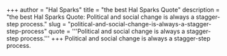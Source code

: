 +++
author = "Hal Sparks"
title = "the best Hal Sparks Quote"
description = "the best Hal Sparks Quote: Political and social change is always a stagger-step process."
slug = "political-and-social-change-is-always-a-stagger-step-process"
quote = '''Political and social change is always a stagger-step process.'''
+++
Political and social change is always a stagger-step process.
